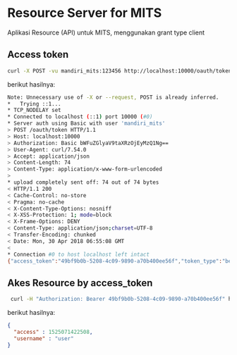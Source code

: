 # Resource Server for MITS

Aplikasi Resource (API) untuk MITS, menggunakan grant type client

## Access token 

```bash
curl -X POST -vu mandiri_mits:123456 http://localhost:10000/oauth/token -H "Accept: application/json" -d "client_id=mandiri_mits&grant_type=password&username=user&password=password" 
```

berikut hasilnya: 

```bash 
Note: Unnecessary use of -X or --request, POST is already inferred.
*   Trying ::1...
* TCP_NODELAY set
* Connected to localhost (::1) port 10000 (#0)
* Server auth using Basic with user 'mandiri_mits'
> POST /oauth/token HTTP/1.1
> Host: localhost:10000
> Authorization: Basic bWFuZGlyaV9taXRzOjEyMzQ1Ng==
> User-Agent: curl/7.54.0
> Accept: application/json
> Content-Length: 74
> Content-Type: application/x-www-form-urlencoded
> 
* upload completely sent off: 74 out of 74 bytes
< HTTP/1.1 200 
< Cache-Control: no-store
< Pragma: no-cache
< X-Content-Type-Options: nosniff
< X-XSS-Protection: 1; mode=block
< X-Frame-Options: DENY
< Content-Type: application/json;charset=UTF-8
< Transfer-Encoding: chunked
< Date: Mon, 30 Apr 2018 06:55:08 GMT
< 
* Connection #0 to host localhost left intact
{"access_token":"49bf9b0b-5208-4c09-9890-a70b400ee56f","token_type":"bearer","refresh_token":"ca75351d-c63f-4d28-a210-a1d68ffd6a17","expires_in":43199,"scope":"read write trust"}%
```

## Akes Resource by access_token

```bash
 curl -H "Authorization: Bearer 49bf9b0b-5208-4c09-9890-a70b400ee56f" http://localhost:10001/api/user
```

berikut hasilnya:

```json
{
  "access" : 1525071422508,
  "username" : "user"
}
```


